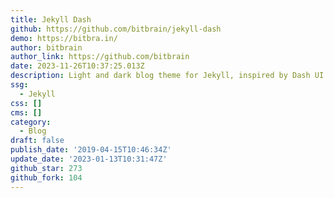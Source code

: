 ```yaml
---
title: Jekyll Dash
github: https://github.com/bitbrain/jekyll-dash
demo: https://bitbra.in/
author: bitbrain
author_link: https://github.com/bitbrain
date: 2023-11-26T10:37:25.013Z
description: Light and dark blog theme for Jekyll, inspired by Dash UI for Atom.
ssg:
  - Jekyll
css: []
cms: []
category:
  - Blog
draft: false
publish_date: '2019-04-15T10:46:34Z'
update_date: '2023-01-13T10:31:47Z'
github_star: 273
github_fork: 104
---
```

